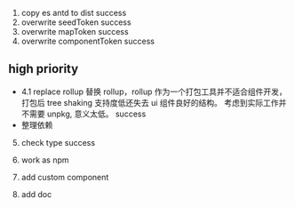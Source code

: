 1. copy es antd to dist   success
2. overwrite seedToken    success
3. overwrite mapToken     success
4. overwrite componentToken success

## high priority
  + 4.1 replace rollup 
     替换 rollup，rollup 作为一个打包工具并不适合组件开发，打包后 tree shaking 支持度低还失去 ui 组件良好的结构。
     考虑到实际工作并不需要 unpkg, 意义太低。 success
  + 整理依赖 
  
5. check type success
6. work as npm 

7. add custom component 
8. add doc 